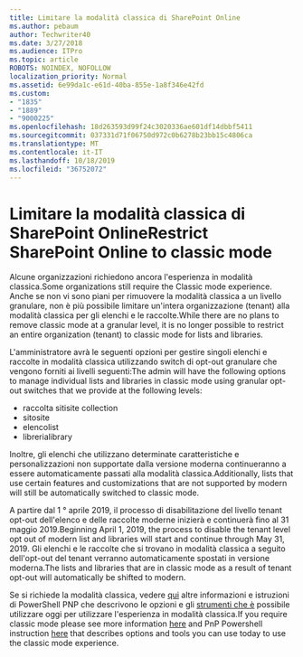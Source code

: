 ```yaml
---
title: Limitare la modalità classica di SharePoint Online
ms.author: pebaum
author: Techwriter40
ms.date: 3/27/2018
ms.audience: ITPro
ms.topic: article
ROBOTS: NOINDEX, NOFOLLOW
localization_priority: Normal
ms.assetid: 6e99da1c-e61d-40ba-855e-1a8f346e42fd
ms.custom:
- "1835"
- "1889"
- "9000225"
ms.openlocfilehash: 18d263593d99f24c3020336ae601df14dbbf5411
ms.sourcegitcommit: 037331d71f06750d972c0b6278b23bb15c4806ca
ms.translationtype: MT
ms.contentlocale: it-IT
ms.lasthandoff: 10/18/2019
ms.locfileid: "36752072"
---
```

# <a name="restrict-sharepoint-online-to-classic-mode"></a><span data-ttu-id="b6831-102">Limitare la modalità classica di SharePoint Online</span><span class="sxs-lookup"><span data-stu-id="b6831-102">Restrict SharePoint Online to classic mode</span></span>

<span data-ttu-id="b6831-103">Alcune organizzazioni richiedono ancora l'esperienza in modalità classica.</span><span class="sxs-lookup"><span data-stu-id="b6831-103">Some organizations still require the Classic mode experience.</span></span> <span data-ttu-id="b6831-104">Anche se non vi sono piani per rimuovere la modalità classica a un livello granulare, non è più possibile limitare un'intera organizzazione (tenant) alla modalità classica per gli elenchi e le raccolte.</span><span class="sxs-lookup"><span data-stu-id="b6831-104">While there are no plans to remove classic mode at a granular level, it is no longer possible to restrict an entire organization (tenant) to classic mode for lists and libraries.</span></span>

<span data-ttu-id="b6831-105">L'amministratore avrà le seguenti opzioni per gestire singoli elenchi e raccolte in modalità classica utilizzando switch di opt-out granulare che vengono forniti ai livelli seguenti:</span><span class="sxs-lookup"><span data-stu-id="b6831-105">The admin will have the following options to manage individual lists and libraries in classic mode using granular opt-out switches that we provide at the following levels:</span></span>

- <span data-ttu-id="b6831-106">raccolta siti</span><span class="sxs-lookup"><span data-stu-id="b6831-106">site collection</span></span>
- <span data-ttu-id="b6831-107">sito</span><span class="sxs-lookup"><span data-stu-id="b6831-107">site</span></span>
- <span data-ttu-id="b6831-108">elenco</span><span class="sxs-lookup"><span data-stu-id="b6831-108">list</span></span>
- <span data-ttu-id="b6831-109">libreria</span><span class="sxs-lookup"><span data-stu-id="b6831-109">library</span></span>

<span data-ttu-id="b6831-110">Inoltre, gli elenchi che utilizzano determinate caratteristiche e personalizzazioni non supportate dalla versione moderna continueranno a essere automaticamente passati alla modalità classica.</span><span class="sxs-lookup"><span data-stu-id="b6831-110">Additionally, lists that use certain features and customizations that are not supported by modern will still be automatically switched to classic mode.</span></span>

<span data-ttu-id="b6831-111">A partire dal 1 ° aprile 2019, il processo di disabilitazione del livello tenant opt-out dell'elenco e delle raccolte moderne inizierà e continuerà fino al 31 maggio 2019.</span><span class="sxs-lookup"><span data-stu-id="b6831-111">Beginning April 1, 2019, the process to disable the tenant level opt out of modern list and libraries will start and continue through May 31, 2019.</span></span>  <span data-ttu-id="b6831-112">Gli elenchi e le raccolte che si trovano in modalità classica a seguito dell'opt-out del tenant verranno automaticamente spostati in versione moderna.</span><span class="sxs-lookup"><span data-stu-id="b6831-112">The lists and libraries that are in classic mode as a result of tenant opt-out will automatically be shifted to modern.</span></span>

<span data-ttu-id="b6831-113">Se si richiede la modalità classica, vedere [qui](https://techcommunity.microsoft.com/t5/Microsoft-SharePoint-Blog/Delivering-SharePoint-modern-experiences/ba-p/315023) altre informazioni e istruzioni di PowerShell PNP che descrivono le opzioni e gli [strumenti che è](https://docs.microsoft.com/sharepoint/dev/transform/modernize-userinterface-lists-and-libraries-optout) possibile utilizzare oggi per utilizzare l'esperienza in modalità classica.</span><span class="sxs-lookup"><span data-stu-id="b6831-113">If you require classic mode please see more information [here](https://techcommunity.microsoft.com/t5/Microsoft-SharePoint-Blog/Delivering-SharePoint-modern-experiences/ba-p/315023) and PnP Powershell instruction [here](https://docs.microsoft.com/sharepoint/dev/transform/modernize-userinterface-lists-and-libraries-optout) that describes options and tools you can use today to use the classic mode experience.</span></span>
